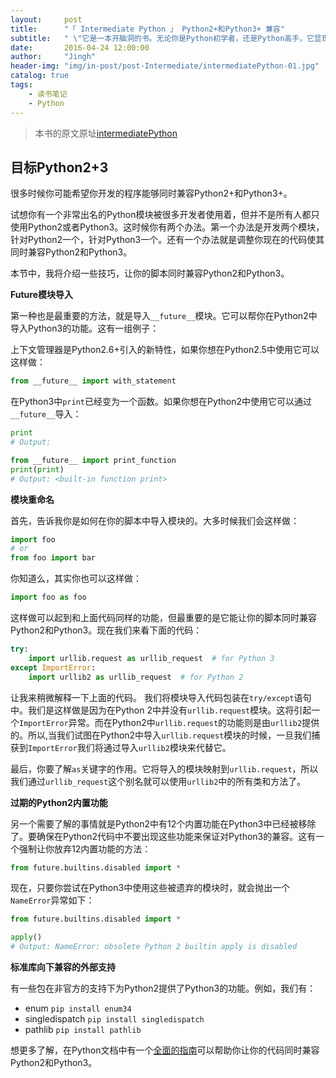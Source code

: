 ```yaml
---
layout:     post
title:      "「 Intermediate Python 」 Python2+和Python3+ 兼容"
subtitle:   " \"它是一本开脑洞的书。无论你是Python初学者，还是Python高手，它显现给你的永远是Python里最美好的事物。\""
date:       2016-04-24 12:00:00
author:     "Jingh"
header-img: "img/in-post/post-Intermediate/intermediatePython-01.jpg"
catalog: true
tags:
    - 读书笔记
    - Python
---
```


> 本书的原文原址[intermediatePython](http://book.pythontips.com)

## 目标Python2+3

很多时候你可能希望你开发的程序能够同时兼容Python2+和Python3+。

试想你有一个非常出名的Python模块被很多开发者使用着，但并不是所有人都只使用Python2或者Python3。这时候你有两个办法。第一个办法是开发两个模块，针对Python2一个，针对Python3一个。还有一个办法就是调整你现在的代码使其同时兼容Python2和Python3。

本节中，我将介绍一些技巧，让你的脚本同时兼容Python2和Python3。

**Future模块导入**

第一种也是最重要的方法，就是导入```__future__```模块。它可以帮你在Python2中导入Python3的功能。这有一组例子：

上下文管理器是Python2.6+引入的新特性，如果你想在Python2.5中使用它可以这样做：
```python
from __future__ import with_statement

```

在Python3中```print```已经变为一个函数。如果你想在Python2中使用它可以通过```__future__```导入：

```python
print
# Output:

from __future__ import print_function
print(print)
# Output: <built-in function print>
```

**模块重命名**

首先，告诉我你是如何在你的脚本中导入模块的。大多时候我们会这样做：

```python
import foo
# or
from foo import bar
```

你知道么，其实你也可以这样做：

```python
import foo as foo
```

这样做可以起到和上面代码同样的功能，但最重要的是它能让你的脚本同时兼容Python2和Python3。现在我们来看下面的代码：

```python
try:
    import urllib.request as urllib_request  # for Python 3
except ImportError:
    import urllib2 as urllib_request  # for Python 2

```

让我来稍微解释一下上面的代码。
我们将模块导入代码包装在```try/except```语句中。我们是这样做是因为在Python 2中并没有```urllib.request```模块。这将引起一个```ImportError```异常。而在Python2中```urllib.request```的功能则是由```urllib2```提供的。所以,当我们试图在Python2中导入```urllib.request```模块的时候，一旦我们捕获到```ImportError```我们将通过导入```urllib2```模块来代替它。

最后，你要了解```as```关键字的作用。它将导入的模块映射到```urllib.request```，所以我们通过```urllib_request```这个别名就可以使用```urllib2```中的所有类和方法了。

**过期的Python2内置功能**

另一个需要了解的事情就是Python2中有12个内置功能在Python3中已经被移除了。要确保在Python2代码中不要出现这些功能来保证对Python3的兼容。这有一个强制让你放弃12内置功能的方法：

```python
from future.builtins.disabled import *

```

现在，只要你尝试在Python3中使用这些被遗弃的模块时，就会抛出一个```NameError```异常如下：

```python
from future.builtins.disabled import *

apply()
# Output: NameError: obsolete Python 2 builtin apply is disabled

```

**标准库向下兼容的外部支持**

有一些包在非官方的支持下为Python2提供了Python3的功能。例如，我们有：

* enum ```pip install enum34```
* singledispatch ```pip install singledispatch```
* pathlib ```pip install pathlib```

想更多了解，在Python文档中有一个[全面的指南](https://docs.python.org/3/howto/pyporting.html)可以帮助你让你的代码同时兼容Python2和Python3。
